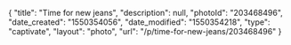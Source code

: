 {
    "title": "Time for new jeans",
    "description": null,
    "photoId": "203468496",
    "date_created": "1550354056",
    "date_modified": "1550354218",
    "type": "captivate",
    "layout": "photo",
    "url": "\/p\/time-for-new-jeans\/203468496"
}